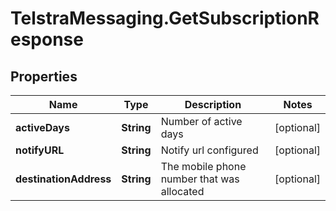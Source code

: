 # TelstraMessaging.GetSubscriptionResponse

## Properties
Name | Type | Description | Notes
------------ | ------------- | ------------- | -------------
**activeDays** | **String** | Number of active days | [optional] 
**notifyURL** | **String** | Notify url configured | [optional] 
**destinationAddress** | **String** | The mobile phone number that was allocated | [optional] 


